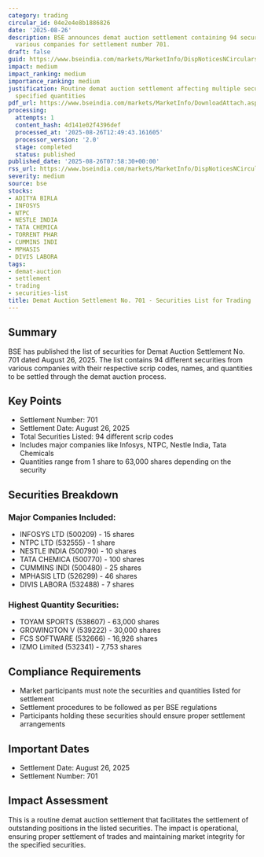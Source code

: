 ```yaml
---
category: trading
circular_id: 04e2e4e8b1886826
date: '2025-08-26'
description: BSE announces demat auction settlement containing 94 securities across
  various companies for settlement number 701.
draft: false
guid: https://www.bseindia.com/markets/MarketInfo/DispNoticesNCirculars.aspx?Noticeid={A4ADD725-C4F3-417E-B8E8-48747EFD8904}&noticeno=20250826-6&dt=08/26/2025&icount=6&totcount=38&flag=0
impact: medium
impact_ranking: medium
importance_ranking: medium
justification: Routine demat auction settlement affecting multiple securities with
  specified quantities
pdf_url: https://www.bseindia.com/markets/MarketInfo/DownloadAttach.aspx?id=20250826-6&attachedId=1e23c8f4-a00d-4a82-8f62-340c4782eace
processing:
  attempts: 1
  content_hash: 4d141e02f4396def
  processed_at: '2025-08-26T12:49:43.161605'
  processor_version: '2.0'
  stage: completed
  status: published
published_date: '2025-08-26T07:58:30+00:00'
rss_url: https://www.bseindia.com/markets/MarketInfo/DispNoticesNCirculars.aspx?Noticeid={A4ADD725-C4F3-417E-B8E8-48747EFD8904}&noticeno=20250826-6&dt=08/26/2025&icount=6&totcount=38&flag=0
severity: medium
source: bse
stocks:
- ADITYA BIRLA
- INFOSYS
- NTPC
- NESTLE INDIA
- TATA CHEMICA
- TORRENT PHAR
- CUMMINS INDI
- MPHASIS
- DIVIS LABORA
tags:
- demat-auction
- settlement
- trading
- securities-list
title: Demat Auction Settlement No. 701 - Securities List for Trading
---
```


## Summary

BSE has published the list of securities for Demat Auction Settlement No. 701 dated August 26, 2025. The list contains 94 different securities from various companies with their respective scrip codes, names, and quantities to be settled through the demat auction process.

## Key Points

- Settlement Number: 701
- Settlement Date: August 26, 2025
- Total Securities Listed: 94 different scrip codes
- Includes major companies like Infosys, NTPC, Nestle India, Tata Chemicals
- Quantities range from 1 share to 63,000 shares depending on the security

## Securities Breakdown

### Major Companies Included:
- INFOSYS LTD (500209) - 15 shares
- NTPC LTD (532555) - 1 share
- NESTLE INDIA (500790) - 10 shares
- TATA CHEMICA (500770) - 100 shares
- CUMMINS INDI (500480) - 25 shares
- MPHASIS LTD (526299) - 46 shares
- DIVIS LABORA (532488) - 7 shares

### Highest Quantity Securities:
- TOYAM SPORTS (538607) - 63,000 shares
- GROWINGTON V (539222) - 30,000 shares
- FCS SOFTWARE (532666) - 16,926 shares
- IZMO Limited (532341) - 7,753 shares

## Compliance Requirements

- Market participants must note the securities and quantities listed for settlement
- Settlement procedures to be followed as per BSE regulations
- Participants holding these securities should ensure proper settlement arrangements

## Important Dates

- Settlement Date: August 26, 2025
- Settlement Number: 701

## Impact Assessment

This is a routine demat auction settlement that facilitates the settlement of outstanding positions in the listed securities. The impact is operational, ensuring proper settlement of trades and maintaining market integrity for the specified securities.